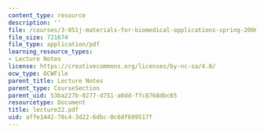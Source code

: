 ```yaml
---
content_type: resource
description: ''
file: /courses/3-051j-materials-for-biomedical-applications-spring-2006/affe144278c43d226dbc0c6df699517f_lecture22.pdf
file_size: 721674
file_type: application/pdf
learning_resource_types:
- Lecture Notes
license: https://creativecommons.org/licenses/by-nc-sa/4.0/
ocw_type: OCWFile
parent_title: Lecture Notes
parent_type: CourseSection
parent_uid: 53ba227b-0277-d751-a0dd-ffc8768dbc65
resourcetype: Document
title: lecture22.pdf
uid: affe1442-78c4-3d22-6dbc-0c6df699517f
---
```

